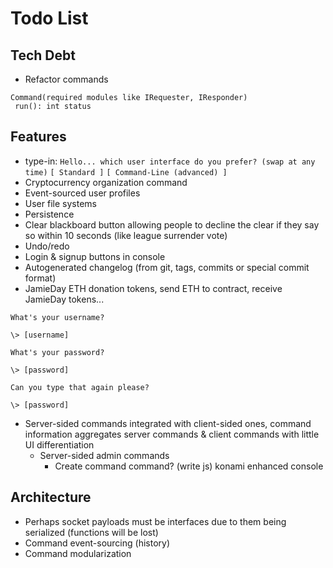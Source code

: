 # Todo List

## Tech Debt
 - Refactor commands
 ```
 Command(required modules like IRequester, IResponder)
  run(): int status
```

## Features
 - type-in: `Hello... which user interface do you prefer? (swap at any time)`
   `[ Standard ]` `[ Command-Line (advanced) ]`
 - Cryptocurrency organization command
 - Event-sourced user profiles
 - User file systems
 - Persistence
 - Clear blackboard button allowing people to decline the clear if they say so within 10 seconds (like league surrender vote)
 - Undo/redo
 - Login & signup buttons in console
 - Autogenerated changelog (from git, tags, commits or special commit format)
 - JamieDay ETH donation tokens, send ETH to contract, receive JamieDay tokens...

```
What's your username?

\> [username]

What's your password?

\> [password]

Can you type that again please?

\> [password]
```

- Server-sided commands integrated with client-sided ones, command information aggregates server commands & client commands with little UI differentiation
  - Server-sided admin commands
    - Create command command? (write js)
    konami enhanced console


## Architecture

- Perhaps socket payloads must be interfaces due to them being serialized (functions will be lost)
- Command event-sourcing (history)
- Command modularization